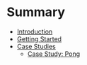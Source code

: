 # Summary

- [Introduction](./introduction.md)
- [Getting Started](./getting-started.md)
- [Case Studies](./case-studies.md)
  - [Case Study: Pong](./case-studies/pong.md)

